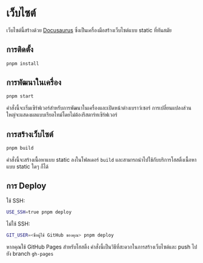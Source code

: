 # เว็บไซต์

เว็บไซต์นี้สร้างด้วย [Docusaurus](https://docusaurus.io/) ซึ่งเป็นเครื่องมือสร้างเว็บไซต์แบบ static ที่ทันสมัย

## การติดตั้ง

```bash
pnpm install
```

## การพัฒนาในเครื่อง

```bash
pnpm start
```

คำสั่งนี้จะเริ่มเซิร์ฟเวอร์สำหรับการพัฒนาในเครื่องและเปิดหน้าต่างเบราว์เซอร์ การเปลี่ยนแปลงส่วนใหญ่จะแสดงผลแบบเรียลไทม์โดยไม่ต้องรีสตาร์ทเซิร์ฟเวอร์

## การสร้างเว็บไซต์

```bash
pnpm build
```

คำสั่งนี้จะสร้างเนื้อหาแบบ static ลงในโฟลเดอร์ `build` และสามารถนำไปใช้กับบริการโฮสติ้งเนื้อหาแบบ static ใดๆ ก็ได้

## การ Deploy

ใช้ SSH:

```bash
USE_SSH=true pnpm deploy
```

ไม่ใช้ SSH:

```bash
GIT_USER=<ชื่อผู้ใช้ GitHub ของคุณ> pnpm deploy
```

หากคุณใช้ GitHub Pages สำหรับโฮสติ้ง คำสั่งนี้เป็นวิธีที่สะดวกในการสร้างเว็บไซต์และ push ไปยัง branch `gh-pages`
